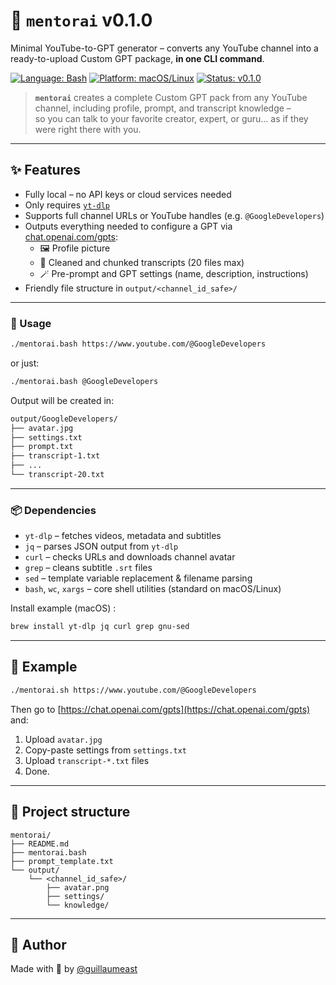 # 🧠 `mentorai` v0.1.0

Minimal YouTube-to-GPT generator – converts any YouTube channel into a ready-to-upload Custom GPT package, **in one CLI command**.

[![Language: Bash](https://img.shields.io/badge/language-Bash-darkgreen)](https://www.gnu.org/software/bash/)
[![Platform: macOS/Linux](https://img.shields.io/badge/platform-macOS%20%26%20Linux-blue)](https://en.wikipedia.org/wiki/Unix-like)
[![Status: v0.1.0](https://img.shields.io/badge/status-v0.1.0-f36d00)](https://github.com/guillaumeast/mentorai/releases)

> **`mentorai`** creates a complete Custom GPT pack from any YouTube channel, including profile, prompt, and transcript knowledge –  
> so you can talk to your favorite creator, expert, or guru… as if they were right there with you.

---

## ✨ Features

- Fully local – no API keys or cloud services needed
- Only requires [`yt-dlp`](https://github.com/yt-dlp/yt-dlp)
- Supports full channel URLs or YouTube handles (e.g. `@GoogleDevelopers`)
- Outputs everything needed to configure a GPT via [chat.openai.com/gpts](https://chat.openai.com/gpts):
  - 🖼️ Profile picture
  - 🧠 Cleaned and chunked transcripts (20 files max)
  - 🪄 Pre-prompt and GPT settings (name, description, instructions)
- Friendly file structure in `output/<channel_id_safe>/`

---

### 🚀 Usage

```bash
./mentorai.bash https://www.youtube.com/@GoogleDevelopers
```

or just:

```bash
./mentorai.bash @GoogleDevelopers
```

Output will be created in:

```bash
output/GoogleDevelopers/
├── avatar.jpg
├── settings.txt
├── prompt.txt
├── transcript-1.txt
├── ...
└── transcript-20.txt
```

---

### 📦 Dependencies

- `yt-dlp` – fetches videos, metadata and subtitles  
- `jq` – parses JSON output from `yt-dlp`  
- `curl` – checks URLs and downloads channel avatar  
- `grep` – cleans subtitle `.srt` files  
- `sed` – template variable replacement & filename parsing  
- `bash`, `wc`, `xargs` – core shell utilities (standard on macOS/Linux)

Install example (macOS) :
```bash
brew install yt-dlp jq curl grep gnu-sed
```

---

## 🧪 Example

```bash
./mentorai.sh https://www.youtube.com/@GoogleDevelopers
```

Then go to [https://chat.openai.com/gpts](https://chat.openai.com/gpts) and:
1. Upload `avatar.jpg`
2. Copy-paste settings from `settings.txt`
3. Upload `transcript-*.txt` files
4. Done.

---

## 🧱 Project structure

```
mentorai/
├── README.md
├── mentorai.bash
├── prompt_template.txt
└── output/
    └── <channel_id_safe>/
        ├── avatar.png
        ├── settings/
        └── knowledge/
```

---

## 👤 Author

Made with 🧠 by [@guillaumeast](https://github.com/guillaumeast)
